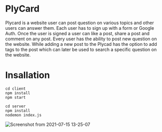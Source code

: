 # PlyCard
Plycard is a website user can post question on various topics and other users can answer them. Each user has to sign up with a form or Google Auth. Once the user is signed a user can like a post, share a post and comment on any post. Every user has the ability to post new question on the website. While adding a new post to the Plycad has the option to add tags to the post which can later be used to search a specific question on the website. 

# Insallation 
```
cd client
npm install 
npm start
```
```
cd server
npm install 
nodemon index.js
```

![Screenshot from 2021-07-15 13-25-07](https://user-images.githubusercontent.com/67458417/125751731-0d786e81-927d-4064-885c-917079abeed6.png)
